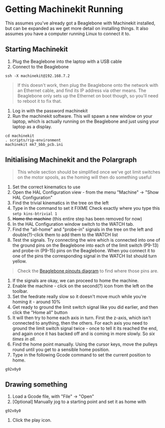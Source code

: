 # Getting Machinekit Running

This assumes you've already got a Beaglebone with Machinekit installed, but can be expanded as we get more detail on installing things.  It also assumes you have a computer running Linux to connect it to.

## Starting Machinekit
1. Plug the Beaglebone into the laptop with a USB cable
1. Connect to the Beaglebone
  ```
  ssh -X machinekit@192.168.7.2 
  ```

  > If this doesn't work, then plug the Beaglebone onto the network with an Ethernet cable, and find its IP address via other means.  The Beaglebone only sets up the Ethernet on boot though, so you'll need to reboot it to fix that.

1. Log in with the password machinekit
1. Run the machinekit software.  This will spawn a new window on your laptop, which is actually running on the Beaglebone and just using your laptop as a display.
  ```
  cd machinekit
  . scripts/rip-environment
  machinekit mk7_bbb_pcb.ini
  ```

## Initialising Machinekit and the Polargraph

> This whole section should be simplified once we've got limit switches on the motor spools, as the homing will then do something useful

1. Set the correct kinematics to use
  1. Open the HAL Configuration view - from the menu "Machine" -> "Show HAL Configuration"
  1. Find the trivial kinematics in the tree on the left
  1. Type in the command to set it FIXME Check exactly where you type this
    ```
    setp kins-btrivial 1
    ```
1. ~~Home the machine~~ (this entire step has been removed for now)
  1. In the HAL Configuration window switch to the WATCH tab.
  1. Find the "all-home" and "probe-in" signals in the tree on the left and double(?)-click them to add them to the WATCH list
  1. Test the signals.  Try connecting the wire which is connected into one of the ground pins on the Beaglebone into each of the limit switch (P9-13) and probe-in (P9-15) pins on the Beaglebone.  When you connect it to one of the pins the corresponding signal in the WATCH list should turn yellow.

  > Check the [Beaglebone pinouts diagram](https://graycat.io/wp-content/uploads/2012/12/beaglebone_pinout.png) to find where those pins are.

  1. If the signals are okay, we can proceed to home the machine.
  1. Enable the machine - click on the second(?) icon from the left on the toolbar.
  1. Set the feedrate really slow so it doesn't move much while you're homing it - around 10%
  1. Get ready to ground the limit switch signal like you did earlier, and then click the "Home all" button
  1. It will then try to home each axis in turn.  First the z-axis, which isn't connected to anything, then the others. For each axis you need to ground the limit switch signal twice - once to tell it its reached the end, and again once it has backed off and is coming in more slowly.  So *six times in all.*
1. Find the home point manually.  Using the cursor keys, move the pulleys round until you get to a sensible home position.
1. Type in the following Gcode command to set the current position to home.
  ```
  g92x0y0
  ```

## Drawing something

1. Load a Gcode file, with "File" -> "Open"
1. [Optional] Manually jog to a starting point and set it as home with
  ```
  g92x0y0
  ```
1. Click the play icon.


